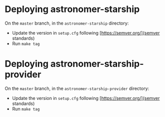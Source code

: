 
# Deploying astronomer-starship
On the `master` branch, in the `astronomer-starship` directory:
- Update the version in `setup.cfg` following [https://semver.org/](semver standards)
- Run `make tag`

# Deploying astronomer-starship-provider
On the `master` branch, in the `astronomer-starship-provider` directory:
- Update the version in `setup.cfg` following [https://semver.org/](semver standards)
- Run `make tag`